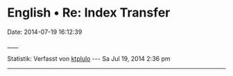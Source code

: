 English • Re: Index Transfer
============================

Date: 2014-07-19 16:12:39

\_\_\_\_

Statistik: Verfasst von
[ktplulo](http://forum.yacy-websuche.de/memberlist.php?mode=viewprofile&u=2917)
--- Sa Jul 19, 2014 2:36 pm

------------------------------------------------------------------------
